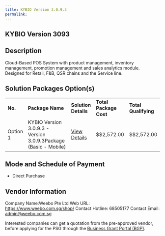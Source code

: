 ```yaml
---
title: KYBIO Version 3.0.9.3
permalink: 
---
```


## KYBIO Version 3093

## Description

Cloud-Based POS System with product management, inventory management, promotion management and sales analytics module. Designed for Retail, F&B, QSR chains and the Service line.

## Solution Packages Option(s)

<table>
<tr>
<td><b>No.</b></td>
<td><b>Package Name</b></td>
<td><b>Solution Details</b></td>
<td><b>Total Package Cost</b></td>
<td><b>Total Qualifying</b></td>
</tr>
<tr>
<td>Option 1</td>
<td>KYBIO Version 3.0.9.3 - Version 3.0.9.3Package (Basic - Mobile)               </td>
<td><a href='https://www.gobusiness.gov.sg/images/psg/Desensitised_Weebo_Annex_3_CR_wef_28_Jan_2021_Part_4.pdf'>View Details</a></td>
<td>$$2,572.00</td>
<td>$$2,572.00</td>
</tr>
</table>

## Mode and Schedule of Payment

 - Direct Purchase

## Vendor Information

 Company Name:Weebo Pte Ltd 
Web URL: https://www.weebo.com.sg/shop/ 
Contact Hotline: 68505177 
Contact Email: admin@weebo.com.sg 


Interested companies can get a quotation from the pre-approved vendor, before applying for the PSG through the <a href='https://www.businessgrants.gov.sg/'>Business Grant Portal (BGP)</a>.
